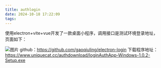 ```yaml
---
title: authlogin
date: 2024-10-18 17:22:09
tags:
---
```


使用electron+vite+vue开发了一款桌面小程序，调用接口是测试环境登录地址，页面如下：

![图片](https://cc.hjfile.cn/cc/img/20241018/2024101805181219331013.png)
github：https://github.com/gaoqiuling/electron-login
下载程序地址：https://www.uniquecat.cc/authdownload/loginAuthApp-Windows-1.0.2-Setup.exe

